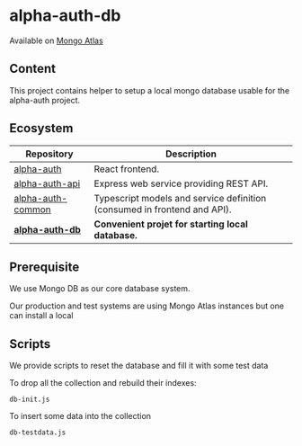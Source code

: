 # alpha-auth-db

Available on [Mongo Atlas](https://cloud.mongodb.com/v2/5e3a754af2a30b7edd24a0f3#/clusters/detail/ap-auth)

## Content

This project contains helper to setup a local mongo database usable for the alpha-auth project.

## Ecosystem

| Repository   | Description |
| ----------   | ----------- |
| [alpha-auth](https://github.com/ash-uncover/alpha-auth) | React frontend. |
| [alpha-auth-api](https://github.com/ash-uncover/alpha-auth-api) | Express web service providing REST API. |
| [alpha-auth-common](https://github.com/ash-uncover/alpha-auth-common) | Typescript models and service definition (consumed in frontend and API). |
| **[alpha-auth-db](https://github.com/ash-uncover/alpha-auth-db)** | **Convenient projet for starting local database.** |

## Prerequisite

We use Mongo DB as our core database system.

Our production and test systems are using Mongo Atlas instances but one can install a local

## Scripts

We provide scripts to reset the database and fill it with some test data

To drop all the collection and rebuild their indexes:

```
db-init.js
```

To insert some data into the collection

```
db-testdata.js
```

